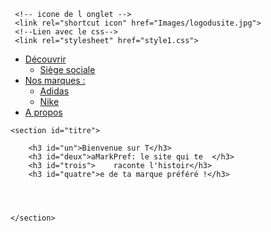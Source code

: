 <!doctype html>
<html lang="fr">
<head>
     <meta charset="utf-8">
     <meta name="viewport" content="width=device-width,
     , initial-scale=1.0">

     <!-- icone de l onglet -->
     <link rel="shortcut icon" href="Images/logodusite.jpg">
     <!--Lien avec le css-->
     <link rel="stylesheet" href="style1.css">
</head>
<body>
     <!--Les Menus-->
    <nav>
        <ul>
            <li class="menu-deroulant">
                <a href="#">Découvrir</a>
                <ul class="sous-menu">
                    <li><a href="https://www.google.fr/maps/place/IUT+d'Aix-Marseille+site+d'Aix-en-Provence/@43.5134576,5.4489628,17z/data=!3m1!4b1!4m5!3m4!1s0x12c98d8e9e0b3e41:0x7640a64b13faa8f5!8m2!3d43.5134537!4d5.4511515">Siège sociale</a></li>
                </ul>
            </li>
            <li class="menu-deroulant">
                <a href="#">Nos marques :</a>
                <ul class="sous-menu">
                    <li><a href="index2.html">Adidas</a></li>
                    <li><a href="index3.html">Nike</a></li>
                </ul>
            </li>
            <li><a href="index4.html">A propos</a></li>
    </nav>
    <!--Fin des Menus-->

    <section id="titre">
           
        <h3 id="un">Bienvenue sur T</h3> 
        <h3 id="deux">aMarkPref: le site qui te  </h3>
        <h3 id="trois">    raconte l'histoir</h3>
        <h3 id="quatre">e de ta marque préféré !</h3>
        
        
        
        
    </section>

